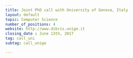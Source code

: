 ```yaml
---
title: Joint PhD call with University of Genova, Italy
layout: default
topic: Computer Science
number_of_positions: 4
website: http://www.dibris.unige.it
closing_date : June 13th, 2017
tag: call_uni
subtag: call_unige

---
```

